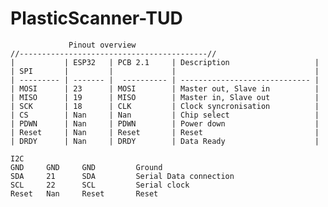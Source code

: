 # PlasticScanner-TUD

                 Pinout overview
    //------------------------------------------//
    |           | ESP32   | PCB 2.1     | Description                   | 
    | SPI       |         |             |                               | 
    | --------- | ------- |  ---------- | ----------------------------- |
    | MOSI      | 23      | MOSI        | Master out, Slave in          | 
    | MISO      | 19      | MISO        | Master in, Slave out          | 
    | SCK       | 18      | CLK         | Clock syncronisation          |       
    | CS        | Nan     | Nan         | Chip select                   | 
    | PDWN      | Nan     | PDWN        | Power down                    | 
    | Reset     | Nan     | Reset       | Reset                         | 
    | DRDY      | Nan     | DRDY        | Data Ready                    | 

    I2C
    GND     GND     GND         Ground
    SDA     21      SDA         Serial Data connection
    SCL     22      SCL         Serial clock
    Reset   Nan     Reset       Reset
